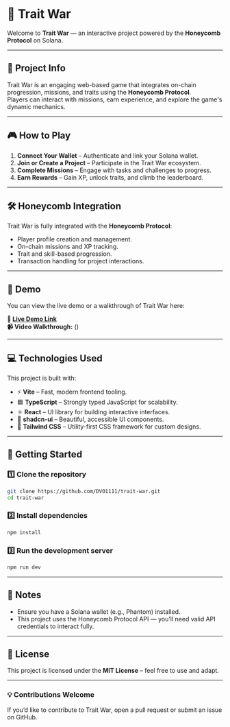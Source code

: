 # 🐝 Trait War

Welcome to **Trait War** — an interactive project powered by the **Honeycomb Protocol** on Solana.

---

## 📜 Project Info

Trait War is an engaging web-based game that integrates on-chain progression, missions, and traits using the **Honeycomb Protocol**.  
Players can interact with missions, earn experience, and explore the game's dynamic mechanics.

---

## 🎮 How to Play

1. **Connect Your Wallet** – Authenticate and link your Solana wallet.
2. **Join or Create a Project** – Participate in the Trait War ecosystem.
3. **Complete Missions** – Engage with tasks and challenges to progress.
4. **Earn Rewards** – Gain XP, unlock traits, and climb the leaderboard.

---

## 🛠 Honeycomb Integration

Trait War is fully integrated with the **Honeycomb Protocol**:
- Player profile creation and management.
- On-chain missions and XP tracking.
- Trait and skill-based progression.
- Transaction handling for project interactions.

---

## 🎥 Demo

You can view the live demo or a walkthrough of Trait War here:  

**🔗 [Live Demo Link](https://trait-war.vercel.app/)**  
**📹 Video Walkthrough:** ()

---

## 💻 Technologies Used

This project is built with:

- ⚡ **Vite** – Fast, modern frontend tooling.
- 🟦 **TypeScript** – Strongly typed JavaScript for scalability.
- ⚛ **React** – UI library for building interactive interfaces.
- 🎨 **shadcn-ui** – Beautiful, accessible UI components.
- 🌈 **Tailwind CSS** – Utility-first CSS framework for custom designs.

---

## 🚀 Getting Started

### 1️⃣ Clone the repository
```bash
git clone https://github.com/DVO1111/trait-war.git
cd trait-war
```

### 2️⃣ Install dependencies
```bash
npm install
```

### 3️⃣ Run the development server

```bash
npm run dev
```

---

## 📌 Notes

* Ensure you have a Solana wallet (e.g., Phantom) installed.
* This project uses the Honeycomb Protocol API — you'll need valid API credentials to interact fully.

---

## 📄 License

This project is licensed under the **MIT License** – feel free to use and adapt.

---

### 💡 Contributions Welcome

If you’d like to contribute to Trait War, open a pull request or submit an issue on GitHub.
